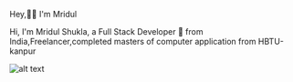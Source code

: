 Hey,👋🏽 I'm Mridul

Hi, I'm Mridul Shukla, a Full Stack Developer 🚀 from India,Freelancer,completed masters of computer application from HBTU-kanpur

![alt text](https://www.pixel4k.com/wp-content/uploads/2018/11/ultra-instinct-goku-4k_1541975219.jpg=50x50)

